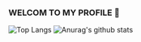 ### WELCOM TO MY PROFILE 👋

![Top Langs](https://github-readme-stats.vercel.app/api/top-langs/?username=python-life&langs_count=8)
![Anurag's github stats](https://github-readme-stats.vercel.app/api?username=k1a2er&show_icons=truetheme=dark)

